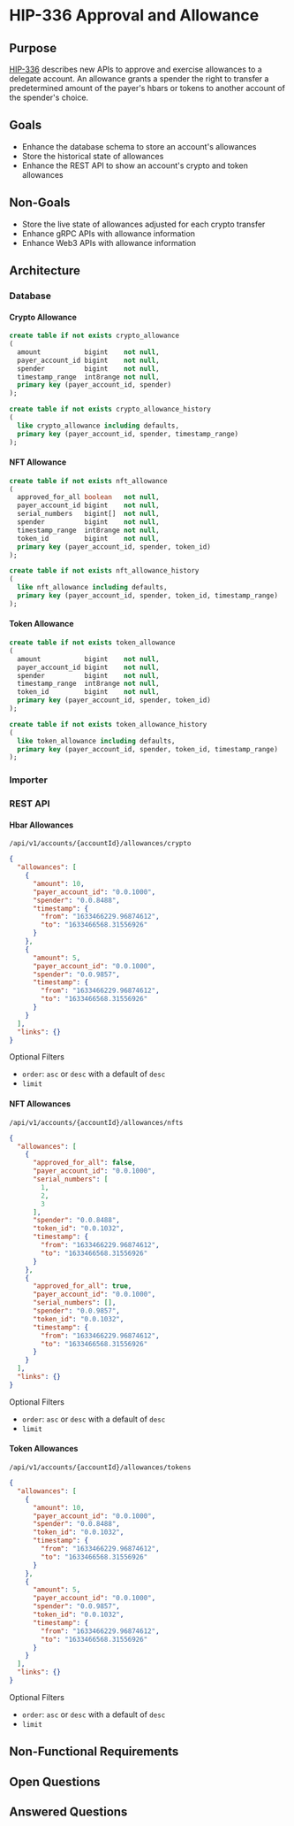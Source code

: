 # HIP-336 Approval and Allowance

## Purpose

[HIP-336](https://hips.hedera.com/hip/hip-336) describes new APIs to approve and exercise allowances to a delegate
account. An allowance grants a spender the right to transfer a predetermined amount of the payer's hbars or tokens to
another account of the spender's choice.

## Goals

* Enhance the database schema to store an account's allowances
* Store the historical state of allowances
* Enhance the REST API to show an account's crypto and token allowances

## Non-Goals

* Store the live state of allowances adjusted for each crypto transfer
* Enhance gRPC APIs with allowance information
* Enhance Web3 APIs with allowance information

## Architecture

### Database

#### Crypto Allowance

```sql
create table if not exists crypto_allowance
(
  amount           bigint    not null,
  payer_account_id bigint    not null,
  spender          bigint    not null,
  timestamp_range  int8range not null,
  primary key (payer_account_id, spender)
);
```

```sql
create table if not exists crypto_allowance_history
(
  like crypto_allowance including defaults,
  primary key (payer_account_id, spender, timestamp_range)
);
```

#### NFT Allowance

```sql
create table if not exists nft_allowance
(
  approved_for_all boolean   not null,
  payer_account_id bigint    not null,
  serial_numbers   bigint[]  not null,
  spender          bigint    not null,
  timestamp_range  int8range not null,
  token_id         bigint    not null,
  primary key (payer_account_id, spender, token_id)
);
```

```sql
create table if not exists nft_allowance_history
(
  like nft_allowance including defaults,
  primary key (payer_account_id, spender, token_id, timestamp_range)
);
```

#### Token Allowance

```sql
create table if not exists token_allowance
(
  amount           bigint    not null,
  payer_account_id bigint    not null,
  spender          bigint    not null,
  timestamp_range  int8range not null,
  token_id         bigint    not null,
  primary key (payer_account_id, spender, token_id)
);
```

```sql
create table if not exists token_allowance_history
(
  like token_allowance including defaults,
  primary key (payer_account_id, spender, token_id, timestamp_range)
);
```

### Importer

### REST API

#### Hbar Allowances

`/api/v1/accounts/{accountId}/allowances/crypto`

```json
{
  "allowances": [
    {
      "amount": 10,
      "payer_account_id": "0.0.1000",
      "spender": "0.0.8488",
      "timestamp": {
        "from": "1633466229.96874612",
        "to": "1633466568.31556926"
      }
    },
    {
      "amount": 5,
      "payer_account_id": "0.0.1000",
      "spender": "0.0.9857",
      "timestamp": {
        "from": "1633466229.96874612",
        "to": "1633466568.31556926"
      }
    }
  ],
  "links": {}
}
```

Optional Filters

* `order`: `asc` or `desc` with a default of `desc`
* `limit`

#### NFT Allowances

`/api/v1/accounts/{accountId}/allowances/nfts`

```json
{
  "allowances": [
    {
      "approved_for_all": false,
      "payer_account_id": "0.0.1000",
      "serial_numbers": [
        1,
        2,
        3
      ],
      "spender": "0.0.8488",
      "token_id": "0.0.1032",
      "timestamp": {
        "from": "1633466229.96874612",
        "to": "1633466568.31556926"
      }
    },
    {
      "approved_for_all": true,
      "payer_account_id": "0.0.1000",
      "serial_numbers": [],
      "spender": "0.0.9857",
      "token_id": "0.0.1032",
      "timestamp": {
        "from": "1633466229.96874612",
        "to": "1633466568.31556926"
      }
    }
  ],
  "links": {}
}
```

Optional Filters

* `order`: `asc` or `desc` with a default of `desc`
* `limit`

#### Token Allowances

`/api/v1/accounts/{accountId}/allowances/tokens`

```json
{
  "allowances": [
    {
      "amount": 10,
      "payer_account_id": "0.0.1000",
      "spender": "0.0.8488",
      "token_id": "0.0.1032",
      "timestamp": {
        "from": "1633466229.96874612",
        "to": "1633466568.31556926"
      }
    },
    {
      "amount": 5,
      "payer_account_id": "0.0.1000",
      "spender": "0.0.9857",
      "token_id": "0.0.1032",
      "timestamp": {
        "from": "1633466229.96874612",
        "to": "1633466568.31556926"
      }
    }
  ],
  "links": {}
}
```

Optional Filters

* `order`: `asc` or `desc` with a default of `desc`
* `limit`

## Non-Functional Requirements

## Open Questions

## Answered Questions
